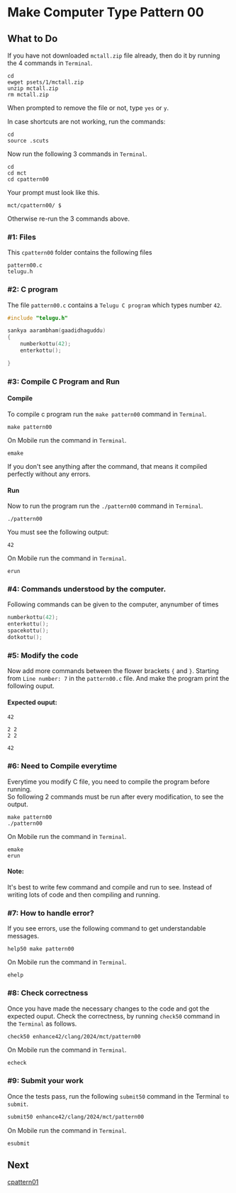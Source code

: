 Make Computer Type Pattern 00
=============================

What to Do
----------

If you have not downloaded `mctall.zip` file already, then do it by running the 4 commands in `Terminal`.

    cd
    ewget psets/1/mctall.zip
    unzip mctall.zip
    rm mctall.zip

When prompted to remove the file or not, type `yes` or `y`.

In case shortcuts are not working, run the commands:

    cd
    source .scuts

Now run the following 3 commands in `Terminal`.

    cd
    cd mct
    cd cpattern00

Your prompt must look like this.

    mct/cpattern00/ $

Otherwise re-run the 3 commands above.


### #1: Files
This `cpattern00` folder contains the following files
```
pattern00.c
telugu.h
```

### #2: C program
The file `pattern00.c` contains a `Telugu C program` which types number `42`.
```C
#include "telugu.h"

sankya aarambham(gaadidhaguddu)
{
    numberkottu(42);
    enterkottu();

}
```

### #3: Compile C Program and Run
#### Compile
To compile c program run the `make pattern00` command in `Terminal`.
```
make pattern00
```
On Mobile run the command in `Terminal`.
```
emake
```

If you don't see anything after the command, that means it compiled perfectly without any errors.  
#### Run
Now to run the program run the `./pattern00` command in `Terminal`.
```
./pattern00
```
You must see the following output:
```
42

```

On Mobile run the command in `Terminal`.
```
erun
```

### #4: Commands understood by the computer.
Following commands can be given to the computer, anynumber of times
```C
numberkottu(42);
enterkottu();
spacekottu();
dotkottu();
```

### #5: Modify the code
Now add more commands between the flower brackets `{` and `}`. Starting from `Line number: 7`  in the `pattern00.c` file. And make the program print the following ouput.
#### Expected ouput:
```
42

2 2
2 2

42

```

### #6: Need to Compile everytime
Everytime you modify C file, you need to compile the program before running.  
So following 2 commands must be run after every modification, to see the output. 
```
make pattern00
./pattern00
```
On Mobile run the command in `Terminal`.
```
emake
erun
```

#### Note: 
It's best to write few command and compile and run to see. Instead of writing lots of code and then compiling and running.

### #7: How to handle error?
If you see errors, use the following command to get understandable messages. 
```
help50 make pattern00
```
On Mobile run the command in `Terminal`.
```
ehelp
```

### #8: Check correctness
Once you have made the necessary changes to the code and got the expected ouput. Check the correctness, by running `check50` command in the `Terminal` as follows.  
```bash
check50 enhance42/clang/2024/mct/pattern00
```
On Mobile run the command in `Terminal`.
```
echeck
```

### #9: Submit your work
Once the tests pass, run the following `submit50` command in the Terminal `to submit`.
```bash
submit50 enhance42/clang/2024/mct/pattern00
```
On Mobile run the command in `Terminal`.
```
esubmit
```

Next
----
[cpattern01](../cpattern01/)

